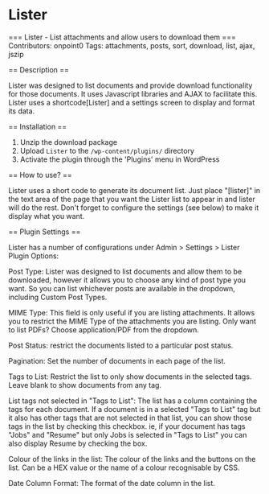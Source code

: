 # Lister
=== Lister - List attachments and allow users to download them ===
Contributors: onpoint0
Tags: attachments, posts, sort, download, list, ajax, jszip

== Description ==

Lister was designed to list documents and provide download functionality for those documents. It uses Javascript libraries and AJAX to facilitate this.  Lister uses a shortcode[Lister] and a settings screen to display and format its data.

== Installation ==

1. Unzip the download package
1. Upload `Lister` to the `/wp-content/plugins/` directory
1. Activate the plugin through the 'Plugins' menu in WordPress

== How to use? ==

Lister uses a short code to generate its document list. Just place "[lister]" in the text area of the page that you want the Lister list to appear in and lister will do the rest. Don't forget to configure the settings (see below) to make it display what you want.

== Plugin Settings ==

Lister has a number of configurations under Admin > Settings > Lister Plugin Options:

Post Type: Lister was designed to list documents and allow them to be downloaded, however it allows you to choose any kind of post type you want. So you can list whichever posts are available in the dropdown, including Custom Post Types.

MIME Type: This field is only useful if you are listing attachments. It allows you to restrict the MIME Type of the attachments you are listing. Only want to list PDFs? Choose application/PDF from the dropdown.

Post Status: restrict the documents listed to a particular post status.

Pagination: Set the number of documents in each page of the list.

Tags to List: Restrict the list to only show documents in the selected tags. Leave blank to show documents from any tag.

List tags not selected in "Tags to List": The list has a column containing the tags for each document. If a document is in a selected "Tags to List" tag but it also has other tags that are not selected in that list, you can show those tags in the list by checking this checkbox. ie, if your document has tags "Jobs" and "Resume" but only Jobs is selected in "Tags to List" you can also display Resume by checking the box. 

Colour of the links in the list: The colour of the links and the buttons on the list. Can be a HEX value or the name of a colour recognisable by CSS. 

Date Column Format: The format of the date column in the list.


